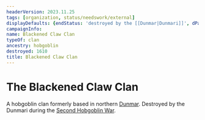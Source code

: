 ```yaml
---
headerVersion: 2023.11.25
tags: [organization, status/needswork/external]
displayDefaults: {endStatus: 'destroyed by the [[Dunmar|Dunmari]]', dPast: '<endStatus:U> in <enddate>'}
campaignInfo:
name: Blackened Claw Clan
typeOf: clan
ancestry: hobgoblin
destroyed: 1610
title: Blackened Claw Clan
---
```

# The Blackened Claw Clan



A hobgoblin clan formerly based in northern [Dunmar](<../../gazetteer/greater-dunmar/realms/dunmar/dunmar.md>). Destroyed by the Dunmari during the [Second Hobgoblin War](<../../events/1600s/second-hobgoblin-war.md>). 